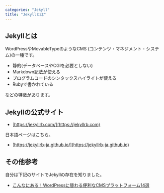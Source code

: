 ```yaml
---
categories: "Jekyll"
title: "Jekyllとは"
---
```


## Jekyllとは

WordPressやMovableTypeのようなCMS
(コンテンツ・マネジメント・システム)の一種です。

* 静的(データベースやCGIを必要としない)
* Markdown記法が使える
* プログラムコードのシンタックスハイライトが使える
* Rubyで書かれている

などの特徴があります。

## Jekyllの公式サイト

* [https://jekyllrb.com/](https://jekyllrb.com)

日本語ページはこちら。

* [https://jekyllrb-ja.github.io/](https://jekyllrb-ja.github.io)

## その他参考

自分は下記のサイトでJekyllの存在を知りました。

* [こんなにある！WordPressに替わる便利なCMSプラットフォーム14選](https://ferret-plus.com/6320)
